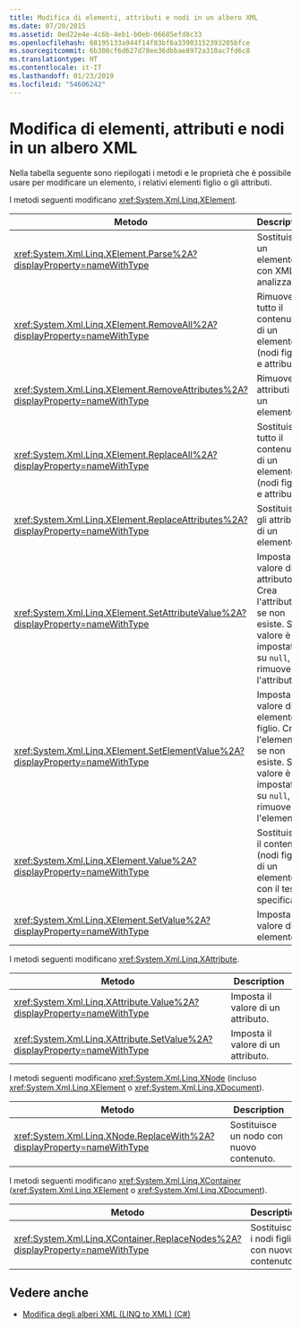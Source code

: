 ```yaml
---
title: Modifica di elementi, attributi e nodi in un albero XML
ms.date: 07/20/2015
ms.assetid: 0ed22e4e-4c6b-4eb1-b0eb-06685efd8c33
ms.openlocfilehash: 68195133a944f14f83bf6a33903152393205bfce
ms.sourcegitcommit: 6b308cf6d627d78ee36dbbae8972a310ac7fd6c8
ms.translationtype: HT
ms.contentlocale: it-IT
ms.lasthandoff: 01/23/2019
ms.locfileid: "54606242"
---
```

# <a name="modifying-elements-attributes-and-nodes-in-an-xml-tree"></a>Modifica di elementi, attributi e nodi in un albero XML
Nella tabella seguente sono riepilogati i metodi e le proprietà che è possibile usare per modificare un elemento, i relativi elementi figlio o gli attributi.  
  
 I metodi seguenti modificano <xref:System.Xml.Linq.XElement>.  
  
|Metodo|Description|  
|------------|-----------------|  
|<xref:System.Xml.Linq.XElement.Parse%2A?displayProperty=nameWithType>|Sostituisce un elemento con XML analizzato.|  
|<xref:System.Xml.Linq.XElement.RemoveAll%2A?displayProperty=nameWithType>|Rimuove tutto il contenuto di un elemento (nodi figlio e attributi).|  
|<xref:System.Xml.Linq.XElement.RemoveAttributes%2A?displayProperty=nameWithType>|Rimuove gli attributi di un elemento.|  
|<xref:System.Xml.Linq.XElement.ReplaceAll%2A?displayProperty=nameWithType>|Sostituisce tutto il contenuto di un elemento (nodi figlio e attributi).|  
|<xref:System.Xml.Linq.XElement.ReplaceAttributes%2A?displayProperty=nameWithType>|Sostituisce gli attributi di un elemento.|  
|<xref:System.Xml.Linq.XElement.SetAttributeValue%2A?displayProperty=nameWithType>|Imposta il valore di un attributo. Crea l'attributo se non esiste. Se il valore è impostato su `null`, rimuove l'attributo.|  
|<xref:System.Xml.Linq.XElement.SetElementValue%2A?displayProperty=nameWithType>|Imposta il valore di un elemento figlio. Crea l'elemento se non esiste. Se il valore è impostato su `null`, rimuove l'elemento.|  
|<xref:System.Xml.Linq.XElement.Value%2A?displayProperty=nameWithType>|Sostituisce il contenuto (nodi figlio) di un elemento con il testo specificato.|  
|<xref:System.Xml.Linq.XElement.SetValue%2A?displayProperty=nameWithType>|Imposta il valore di un elemento.|  
  
 I metodi seguenti modificano <xref:System.Xml.Linq.XAttribute>.  
  
|Metodo|Description|  
|------------|-----------------|  
|<xref:System.Xml.Linq.XAttribute.Value%2A?displayProperty=nameWithType>|Imposta il valore di un attributo.|  
|<xref:System.Xml.Linq.XAttribute.SetValue%2A?displayProperty=nameWithType>|Imposta il valore di un attributo.|  
  
 I metodi seguenti modificano <xref:System.Xml.Linq.XNode> (incluso <xref:System.Xml.Linq.XElement> o <xref:System.Xml.Linq.XDocument>).  
  
|Metodo|Description|  
|------------|-----------------|  
|<xref:System.Xml.Linq.XNode.ReplaceWith%2A?displayProperty=nameWithType>|Sostituisce un nodo con nuovo contenuto.|  
  
 I metodi seguenti modificano <xref:System.Xml.Linq.XContainer> (<xref:System.Xml.Linq.XElement> o <xref:System.Xml.Linq.XDocument>).  
  
|Metodo|Description|  
|------------|-----------------|  
|<xref:System.Xml.Linq.XContainer.ReplaceNodes%2A?displayProperty=nameWithType>|Sostituisce i nodi figlio con nuovo contenuto.|  
  
## <a name="see-also"></a>Vedere anche

- [Modifica degli alberi XML (LINQ to XML) (C#)](../../../../csharp/programming-guide/concepts/linq/modifying-xml-trees-linq-to-xml.md)
